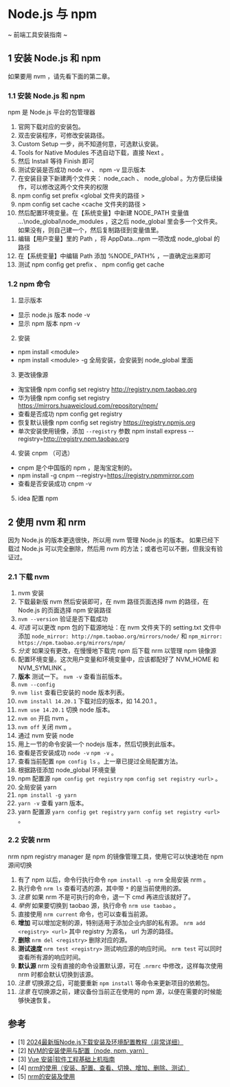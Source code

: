 # Node.js 与 npm

~ 前端工具安装指南 ~

## 1 安装 Node.js 和 npm

如果要用 nvm ，请先看下面的第二章。

### 1.1 安装 Node.js 和 npm

npm 是 Node.js 平台的包管理器

1. 官网下载对应的安装包。
2. 双击安装程序，可修改安装路径。
3. Custom Setup 一步，尚不知道何意，可选默认安装。
4. Tools for Native Modules 不选自动下载，直接 Next 。
5. 然后 Install 等待 Finish 即可
6. 测试安装是否成功 node -v 、 npm -v 显示版本
7. 在安装目录下新建两个文件夹： node_cach 、 node_global 。为方便后续操作，可以修改这两个文件夹的权限
8. npm config set prefix \<global 文件夹的路径 \>
9. npm config set cache \<cache 文件夹的路径 \>
10. 然后配置环境变量。在【系统变量】中新建 NODE_PATH 变量值 ...\\node_global\\node_modules ，这之后 node_global 里会多一个文件夹。如果没有，则自己建一个，然后复制路径到变量值里。
11. 编辑【用户变量】里的 Path ，将 AppData...npm 一项改成 node_global 的路径
12. 在【系统变量】中编辑 Path 添加 %NODE_PATH% ，一直确定出来即可
13. 测试 npm config get prefix 、 npm config get cache

### 1.2 npm 命令

1. 显示版本
  - 显示 node.js 版本 node -v
  - 显示 npm 版本 npm -v
2. 安装
  - npm install \<module\> 
  - npm install \<module\> -g 全局安装，会安装到 node_global 里面
3. 更改镜像源
  - 淘宝镜像 npm config set registry http://registry.npm.taobao.org
  - 华为镜像 npm config set registry https://mirrors.huaweicloud.com/repository/npm/
  - 查看是否成功 npm config get registry
  - 恢复默认镜像 npm config set registry https://registry.npmjs.org
  - 单次安装使用镜像，添加 `--registry` 参数 npm install express --registry=http://registry.npm.taobao.org
4. 安装 cnpm （可选）
  - cnpm 是个中国版的 npm ，是淘宝定制的。
  - npm install -g cnpm --registry=https://registry.npmmirror.com
  - 查看是否安装成功 cnpm -v
5. idea 配置 npm

## 2 使用 nvm 和 nrm

因为 Node.js 的版本更迭很快，所以用 nvm 管理 Node.js 的版本。
如果已经下载过 Node.js 可以完全删除，然后用 nvm 的方法；或者也可以不删，但我没有验证过。

### 2.1 下载 nvm

1. nvm 安装
  1. 下载最新版 nvm 然后安装即可，在 nvm 路径页面选择 nvm 的路径，在 Node.js 的页面选择 npm 安装路径
  2. `nvm --version` 验证是否下载成功
  3. *可选* 可以更改 npm 包的下载源地址：在 nvm 文件夹下的 setting.txt 文件中添加 `node_mirror: http://npm.taobao.org/mirrors/node/` 和 `npm_mirror: https://npm.taobao.org/mirrors/npm/`
  4. *分支* 如果没有更改，在慢慢地下载完 npm 后下载 nrm 以管理 npm 镜像源
  5. 配置环境变量。这次用户变量和环境变量中，应该都配好了 NVM_HOME 和 NVM_SYMLINK 。
  6. **版本** 测试一下。 `nvm -v` 查看当前版本。
  7. `nvm --config`
  8. `nvm list` 查看已安装的 node 版本列表。
  9. `nvm install 14.20.1` 下载对应的版本，如 14.20.1 。
  10. `nvm use 14.20.1` 切换 node 版本。
  11. `nvm on` 开启 nvm 。
  12. `nvm off` 关闭 nvm 。
2. 通过 nvm 安装 node
  1. 用上一节的命令安装一个 nodejs 版本，然后切换到此版本。
  2. 查看是否安装成功 `node -v` `npm -v` 。
  3. 查看当前配置 `npm config ls` 。上一章已提过全局配置方法。
  4. 根据路径添加 node_global 环境变量
  5. npm 配置源 `npm config get registry` `npm config set registry <url>` 。
3. 全局安装 yarn
  1. `npm install -g yarn`
  2. `yarn -v` 查看 yarn 版本。
  3. yarn 配置源 `yarn config get registry` `yarn config set registry <url>` 。


### 2.2 安装 nrm

nrm npm registry manager 是 npm 的镜像管理工具，使用它可以快速地在 npm 源间切换

1. 有了 npm 以后，命令行执行命令 `npm install -g nrm` 全局安装 nrm 。
2. 执行命令 `nrm ls` 查看可选的源，其中带 `*` 的是当前使用的源。
3. *注意* 如果 nrm 不是可执行的命令，退一下 cmd 再进应该就好了。
4. *举例* 如果要切换到 taobao 源，执行命令 `nrm use taobao` 。
5. 直接使用 `nrm current` 命令，也可以查看当前源。
6. **增加** 可以增加定制的源，特别适用于添加企业内部的私有源。 `nrm add <registry> <url>` 其中 registry 为源名， url 为源的路径。
7. **删除** `nrm del <registry>` 删除对应的源。
8. **测试速度** `nrm test <registry>` 测试响应源的响应时间。 `nrm test` 可以同时查看所有源的响应时间。
9. **默认源** nrm 没有直接的命令设置默认源，可在 `.nrmrc` 中修改，这样每次使用 nrm 时都会默认切换到该源。
10. *注意* 切换源之后，可能要重新 `npm install` 等命令来更新项目的依赖包。
11. *注意* 在切换源之前，建议备份当前正在使用的 npm 源，以便在需要的时候能够快速恢复。


## 参考

- [1] [2024最新版Node.js下载安装及环境配置教程（非常详细）](https://blog.csdn.net/m0_74825074/article/details/144771279)
- [2] [NVM的安装使用与配置（node, npm, yarn）](https://blog.csdn.net/ppz8823/article/details/130862191)
- [3] [Vue 安装|软件工程基础上机指南](https://buaa-goodbro2021.github.io/SE-Labs/docs/labs/lab03/vuebook/vue_install/)
- [4] [nrm的使用（安装、配置、查看、切换、增加、删除、测试）](https://blog.csdn.net/qq_38872934/article/details/105706101)
- [5] [nrm的安装及使用](https://blog.csdn.net/ithongchou/article/details/143777074)
